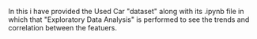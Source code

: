 In this i have provided the Used Car "dataset" along with its .ipynb file in which that "Exploratory Data Analysis" is performed to see the trends and correlation between the featuers. 
